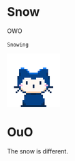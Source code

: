 # Snow
OWO

``Snowing``

[![](https://github.com/CuteQQQ/Snow/blob/main/mona-whisper.gif?raw=true)](https://github.com/CuteQQQ)

# OuO
The snow is different.
